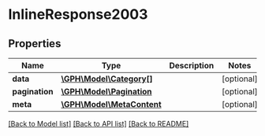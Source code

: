 # InlineResponse2003

## Properties
Name | Type | Description | Notes
------------ | ------------- | ------------- | -------------
**data** | [**\GPH\Model\Category[]**](Category.md) |  | [optional] 
**pagination** | [**\GPH\Model\Pagination**](Pagination.md) |  | [optional] 
**meta** | [**\GPH\Model\MetaContent**](MetaContent.md) |  | [optional] 

[[Back to Model list]](../README.md#documentation-for-models) [[Back to API list]](../README.md#documentation-for-api-endpoints) [[Back to README]](../README.md)


